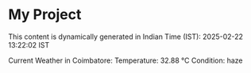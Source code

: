 # My Project

This content is dynamically generated in Indian Time (IST): 2025-02-22 13:22:02 IST


Current Weather in Coimbatore:
Temperature: 32.88 °C
Condition: haze
